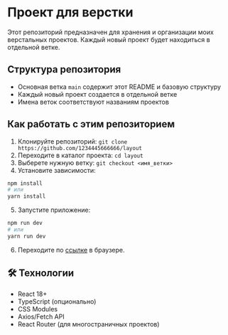 # Проект для верстки

Этот репозиторий предназначен для хранения и организации моих верстальных проектов. Каждый новый проект будет находиться в отдельной ветке.

## Структура репозитория

- Основная ветка `main` содержит этот README и базовую структуру
- Каждый новый проект создается в отдельной ветке
- Имена веток соответствуют названиям проектов

## Как работать с этим репозиторием

1. Клонируйте репозиторий: `git clone https://github.com/1234445666666/layout`
2. Переходите в каталог проекта: `cd layout`
3. Выберете нужную ветку: `git checkout <имя_ветки>`
4. Установите зависимости:

```bash
npm install
# или
yarn install
```

5. Запустите приложение:

```bash
npm run dev
# или
yarn run dev
```

6. Переходите по [ссылке](http://localhost:5173) в браузере.

## 🛠 Технологии

- React 18+
- TypeScript (опционально)
- CSS Modules
- Axios/Fetch API
- React Router (для многостраничных проектов)
